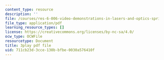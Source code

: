 ```yaml
---
content_type: resource
description: ''
file: /courses/res-6-006-video-demonstrations-in-lasers-and-optics-spring-2008/711cb23d3cce130bbfbe0030a576410f_EBVNbRN805o.pdf
file_type: application/pdf
learning_resource_types: []
license: https://creativecommons.org/licenses/by-nc-sa/4.0/
ocw_type: OCWFile
resourcetype: Document
title: 3play pdf file
uid: 711cb23d-3cce-130b-bfbe-0030a576410f
---
```

